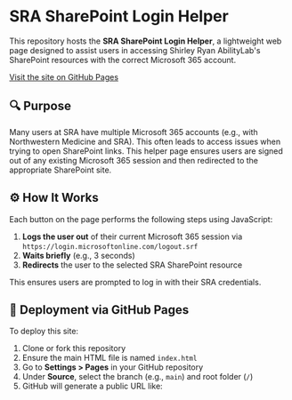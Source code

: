 # SRA SharePoint Login Helper

This repository hosts the **SRA SharePoint Login Helper**, a lightweight web page designed to assist users in accessing Shirley Ryan AbilityLab's SharePoint resources with the correct Microsoft 365 account.

[Visit the site on GitHub Pages](https://sra-mweber.github.io/sra-sp-login-helper/)

## 🔍 Purpose

Many users at SRA have multiple Microsoft 365 accounts (e.g., with Northwestern Medicine and SRA). This often leads to access issues when trying to open SharePoint links. This helper page ensures users are signed out of any existing Microsoft 365 session and then redirected to the appropriate SharePoint site.

## ⚙️ How It Works

Each button on the page performs the following steps using JavaScript:

1. **Logs the user out** of their current Microsoft 365 session via `https://login.microsoftonline.com/logout.srf`
2. **Waits briefly** (e.g., 3 seconds)
3. **Redirects** the user to the selected SRA SharePoint resource

This ensures users are prompted to log in with their SRA credentials.

## 🚀 Deployment via GitHub Pages

To deploy this site:

1. Clone or fork this repository
2. Ensure the main HTML file is named `index.html`
3. Go to **Settings > Pages** in your GitHub repository
4. Under **Source**, select the branch (e.g., `main`) and root folder (`/`)
5. GitHub will generate a public URL like:
